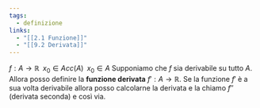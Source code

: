 ```yaml
---
tags:
  - definizione
links:
  - "[[2.1 Funzione]]"
  - "[[9.2 Derivata]]"
---
```

$f: A\to \mathbb{R}\;\;x_0\in Acc(A)\;\;x_0 \in A$
Supponiamo che $f$ sia derivabile su tutto $A$.
Allora posso definire la **funzione derivata** $f':A\to \mathbb{R}$.
Se la funzione $f'$ è a sua volta derivabile allora posso calcolarne la derivata e la chiamo $f''$ (derivata seconda) e così via.